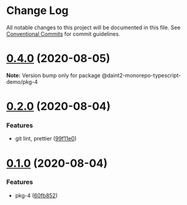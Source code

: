 # Change Log

All notable changes to this project will be documented in this file.
See [Conventional Commits](https://conventionalcommits.org) for commit guidelines.

# [0.4.0](https://github.com/daint2git/daint2-monorepo-typescript-demo/compare/v0.3.0...v0.4.0) (2020-08-05)

**Note:** Version bump only for package @daint2-monorepo-typescript-demo/pkg-4





# [0.2.0](https://github.com/daint2git/daint2-monorepo-typescript-demo/compare/v0.1.0...v0.2.0) (2020-08-04)


### Features

* git lint, prettier ([99f11e0](https://github.com/daint2git/daint2-monorepo-typescript-demo/commit/99f11e04ad663d1acd00433a01ce7cca20227bf3))





# [0.1.0](https://github.com/daint2git/daint2-monorepo-typescript-demo/compare/v0.0.2...v0.1.0) (2020-08-04)


### Features

* pkg-4 ([60fb852](https://github.com/daint2git/daint2-monorepo-typescript-demo/commit/60fb8522568a145ae684531d6e630b8692fd7922))
